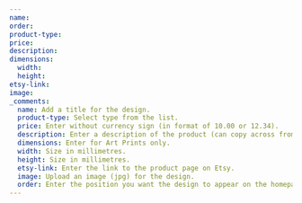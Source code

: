 ```yaml
---
name:
order:
product-type:
price:
description:
dimensions:
  width:
  height:
etsy-link:
image:
_comments:
  name: Add a title for the design.
  product-type: Select type from the list. 
  price: Enter without currency sign (in format of 10.00 or 12.34).
  description: Enter a description of the product (can copy across from Etsy).
  dimensions: Enter for Art Prints only. 
  width: Size in millimetres. 
  height: Size in millimetres. 
  etsy-link: Enter the link to the product page on Etsy. 
  image: Upload an image (jpg) for the design. 
  order: Enter the position you want the design to appear on the homepage. Lower numbers appear first. Use multiples of 10 for easy reordering. 
---
```

